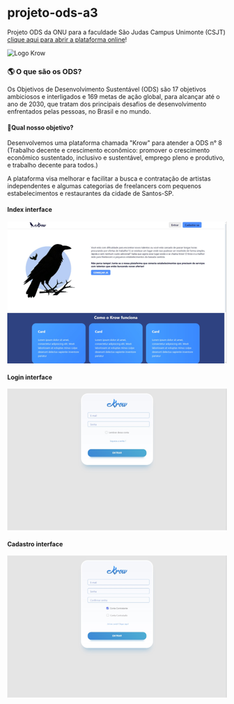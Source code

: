 # projeto-ods-a3
 Projeto ODS da ONU para a faculdade São Judas Campus Unimonte (CSJT)
[clique aqui para abrir a plataforma online](https://felipecostamartins.github.io/projeto-ods-a3/)!

![Logo Krow](imgs/light-Krow-index-logo.png.png)

### 🌎 O que são os ODS?
  Os Objetivos de Desenvolvimento Sustentável (ODS) são 17 objetivos ambiciosos e interligados e 169 metas de ação global, para alcançar até o ano de 2030, que tratam dos principais desafios de desenvolvimento enfrentados pelas pessoas, no Brasil e no mundo.

#### 🎯Qual nosso objetivo?

Desenvolvemos uma plataforma chamada "Krow" para atender a ODS n° 8 (Trabalho decente e crescimento econômico: promover o crescimento econômico sustentado, inclusivo e sustentável, emprego pleno e produtivo, e trabalho decente para todos.)

A plataforma visa melhorar e facilitar a busca e contratação de artistas independentes e algumas categorias de freelancers com pequenos estabelecimentos e restaurantes da cidade de Santos-SP.

#### Index interface
![Texto alternativo](imgs/prints-interface/print-index.jpg)
#### Login interface
![Texto alternativo](imgs/prints-interface/print-login.jpg)
#### Cadastro interface
![Texto alternativo](imgs/prints-interface/print-singup.jpg)
